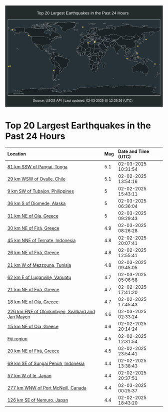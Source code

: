 ![Map](./map.png)

# Top 20 Largest Earthquakes in the Past 24 Hours

| Location | Mag | Date and Time (UTC) |
|:---|:---|:---|
| [81 km SSW of Pangai, Tonga](https://earthquake.usgs.gov/earthquakes/eventpage/us7000pb02) | 5.1 | 02-03-2025 10:31:54 |
| [29 km WSW of Ovalle, Chile](https://earthquake.usgs.gov/earthquakes/eventpage/us7000patn) | 5.1 | 02-02-2025 13:54:16 |
| [9 km SW of Tubajon, Philippines](https://earthquake.usgs.gov/earthquakes/eventpage/us7000pau4) | 5 | 02-02-2025 15:43:11 |
| [36 km S of Diomede, Alaska](https://earthquake.usgs.gov/earthquakes/eventpage/ak0251kc24k9) | 5 | 02-03-2025 06:36:04 |
| [31 km NE of Oía, Greece](https://earthquake.usgs.gov/earthquakes/eventpage/us7000pazp) | 5 | 02-03-2025 09:29:43 |
| [30 km NE of Firá, Greece](https://earthquake.usgs.gov/earthquakes/eventpage/us7000pazi) | 4.9 | 02-03-2025 08:26:28 |
| [45 km NNE of Ternate, Indonesia](https://earthquake.usgs.gov/earthquakes/eventpage/us7000pavc) | 4.8 | 02-02-2025 20:07:41 |
| [26 km NE of Firá, Greece](https://earthquake.usgs.gov/earthquakes/eventpage/us7000patf) | 4.8 | 02-02-2025 12:55:41 |
| [21 km W of Mezzouna, Tunisia](https://earthquake.usgs.gov/earthquakes/eventpage/us7000pazv) | 4.8 | 02-03-2025 09:45:05 |
| [62 km E of Luganville, Vanuatu](https://earthquake.usgs.gov/earthquakes/eventpage/us7000pay3) | 4.7 | 02-03-2025 05:06:58 |
| [21 km NE of Firá, Greece](https://earthquake.usgs.gov/earthquakes/eventpage/us7000paup) | 4.7 | 02-02-2025 17:41:20 |
| [18 km NE of Oía, Greece](https://earthquake.usgs.gov/earthquakes/eventpage/us7000pauq) | 4.7 | 02-02-2025 17:45:43 |
| [226 km ENE of Olonkinbyen, Svalbard and Jan Mayen](https://earthquake.usgs.gov/earthquakes/eventpage/us7000paxe) | 4.6 | 02-03-2025 02:33:24 |
| [15 km NE of Oía, Greece](https://earthquake.usgs.gov/earthquakes/eventpage/us7000pavd) | 4.6 | 02-02-2025 20:14:24 |
| [Fiji region](https://earthquake.usgs.gov/earthquakes/eventpage/us7000pat6) | 4.5 | 02-02-2025 12:31:54 |
| [20 km NE of Firá, Greece](https://earthquake.usgs.gov/earthquakes/eventpage/us7000pawd) | 4.5 | 02-02-2025 23:54:41 |
| [69 km SE of Sungai Penuh, Indonesia](https://earthquake.usgs.gov/earthquakes/eventpage/us7000patm) | 4.4 | 02-02-2025 13:38:43 |
| [57 km W of Ie, Japan](https://earthquake.usgs.gov/earthquakes/eventpage/us7000pavk) | 4.4 | 02-02-2025 20:37:51 |
| [277 km WNW of Port McNeill, Canada](https://earthquake.usgs.gov/earthquakes/eventpage/us7000pax1) | 4.4 | 02-03-2025 00:25:37 |
| [126 km SE of Nemuro, Japan](https://earthquake.usgs.gov/earthquakes/eventpage/us7000pav2) | 4.4 | 02-02-2025 18:43:20 |
